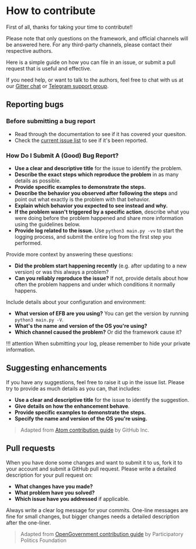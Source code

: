# How to contribute

First of all, thanks for taking your time to contribute!!

Please note that only questions on the framework, and official channels will be answered here. For any third-party channels, please contact their respective authors.

Here is a simple guide on how you can file in an issue, or submit a pull request that is useful and effective.

If you need help, or want to talk to the authors, feel free to chat with us at our [Gitter chat](https://gitter.im/blueset/ehForwarderBot) or [Telegram support group](https://telegram.me/efbsupport).

## Reporting bugs
### Before submitting a bug report
* Read through the documentation to see if it has covered your quesiton.
* Check the [current issue list](https://github.com/blueset/ehforwarderbot/issues) to see if it's been reported.

### How Do I Submit A (Good) Bug Report?
* **Use a clear and descriptive title** for the issue to identify the problem.
* **Describe the exact steps which reproduce the problem** in as many details as possible.
* **Provide specific examples to demonstrate the steps.**
* **Describe the behavior you observed after following the steps** and point out what exactly is the problem with that behavior.
* **Explain which behavior you expected to see instead and why.**
* **If the problem wasn't triggered by a specific action**, describe what you were doing before the problem happened and share more information using the guidelines below.
* **Provide log related to the issue.** Use `python3 main.py -vv` to start the logging process, and submit the entire log from the first step you performed.

Provide more context by answering these questions:

* **Did the problem start happening recently** (e.g. after updating to a new version) or was this always a problem?
* **Can you reliably reproduce the issue?** If not, provide details about how often the problem happens and under which conditions it normally happens.

Include details about your configuration and environment:

* **What version of EFB are you using?** You can get the version by running `python3 main.py -V`.
* **What's the name and version of the OS you're using?**
* **Which channel caused the problem?** Or did the framework cause it?

!!! attention
    When submitting your log, please remember to hide your private information.

## Suggesting enhancements

If you have any suggestions, feel free to raise it up in the issue list. Please try to provide as much details as you can, that includes:
* **Use a clear and descriptive title** for the issue to identify the suggestion.
* **Give details on how the enhancement behave**.
* **Provide specific examples to demonstrate the steps.**
* **Specify the name and version of the OS you're using.**

> Adapted from [Atom contribution guide](https://github.com/atom/atom/blob/master/CONTRIBUTING.md#reporting-bugs) by GitHub Inc.

## Pull requests
When you have done some changes and want to submit it to us, fork it to your account and submit a GitHub pull request.
Please write a detailed description for your pull request on:

* **What changes have you made?**
* **What problem have you solved?**
* **Which issue have you addressed** if applicable.

Always write a clear log message for your commits. One-line messages are fine for small changes, but bigger changes needs a detailed description after the one-liner.

> Adapted from [OpenGovernment contribution guide](https://github.com/opengovernment/opengovernment) by Participatory Politics Foundation
